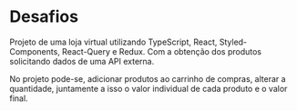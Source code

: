 # Desafios
Projeto de uma loja virtual utilizando TypeScript, React, Styled-Components, React-Query e Redux. Com a obtenção dos produtos solicitando dados de uma API externa.

No projeto pode-se, adicionar produtos ao carrinho de compras, alterar a quantidade, juntamente a isso o valor individual de cada produto e o valor final.
